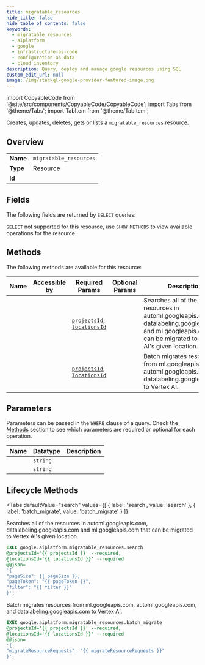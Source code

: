 ```yaml
--- 
title: migratable_resources
hide_title: false
hide_table_of_contents: false
keywords:
  - migratable_resources
  - aiplatform
  - google
  - infrastructure-as-code
  - configuration-as-data
  - cloud inventory
description: Query, deploy and manage google resources using SQL
custom_edit_url: null
image: /img/stackql-google-provider-featured-image.png
---
```


import CopyableCode from '@site/src/components/CopyableCode/CopyableCode';
import Tabs from '@theme/Tabs';
import TabItem from '@theme/TabItem';

Creates, updates, deletes, gets or lists a <code>migratable_resources</code> resource.

## Overview
<table><tbody>
<tr><td><b>Name</b></td><td><code>migratable_resources</code></td></tr>
<tr><td><b>Type</b></td><td>Resource</td></tr>
<tr><td><b>Id</b></td><td><CopyableCode code="google.aiplatform.migratable_resources" /></td></tr>
</tbody></table>

## Fields

The following fields are returned by `SELECT` queries:

`SELECT` not supported for this resource, use `SHOW METHODS` to view available operations for the resource.


## Methods

The following methods are available for this resource:

<table>
<thead>
    <tr>
    <th>Name</th>
    <th>Accessible by</th>
    <th>Required Params</th>
    <th>Optional Params</th>
    <th>Description</th>
    </tr>
</thead>
<tbody>
<tr>
    <td><a href="#search"><CopyableCode code="search" /></a></td>
    <td><CopyableCode code="exec" /></td>
    <td><a href="#parameter-projectsId"><code>projectsId</code></a>, <a href="#parameter-locationsId"><code>locationsId</code></a></td>
    <td></td>
    <td>Searches all of the resources in automl.googleapis.com, datalabeling.googleapis.com and ml.googleapis.com that can be migrated to Vertex AI's given location.</td>
</tr>
<tr>
    <td><a href="#batch_migrate"><CopyableCode code="batch_migrate" /></a></td>
    <td><CopyableCode code="exec" /></td>
    <td><a href="#parameter-projectsId"><code>projectsId</code></a>, <a href="#parameter-locationsId"><code>locationsId</code></a></td>
    <td></td>
    <td>Batch migrates resources from ml.googleapis.com, automl.googleapis.com, and datalabeling.googleapis.com to Vertex AI.</td>
</tr>
</tbody>
</table>

## Parameters

Parameters can be passed in the `WHERE` clause of a query. Check the [Methods](#methods) section to see which parameters are required or optional for each operation.

<table>
<thead>
    <tr>
    <th>Name</th>
    <th>Datatype</th>
    <th>Description</th>
    </tr>
</thead>
<tbody>
<tr id="parameter-locationsId">
    <td><CopyableCode code="locationsId" /></td>
    <td><code>string</code></td>
    <td></td>
</tr>
<tr id="parameter-projectsId">
    <td><CopyableCode code="projectsId" /></td>
    <td><code>string</code></td>
    <td></td>
</tr>
</tbody>
</table>

## Lifecycle Methods

<Tabs
    defaultValue="search"
    values={[
        { label: 'search', value: 'search' },
        { label: 'batch_migrate', value: 'batch_migrate' }
    ]}
>
<TabItem value="search">

Searches all of the resources in automl.googleapis.com, datalabeling.googleapis.com and ml.googleapis.com that can be migrated to Vertex AI's given location.

```sql
EXEC google.aiplatform.migratable_resources.search 
@projectsId='{{ projectsId }}' --required, 
@locationsId='{{ locationsId }}' --required 
@@json=
'{
"pageSize": {{ pageSize }}, 
"pageToken": "{{ pageToken }}", 
"filter": "{{ filter }}"
}';
```
</TabItem>
<TabItem value="batch_migrate">

Batch migrates resources from ml.googleapis.com, automl.googleapis.com, and datalabeling.googleapis.com to Vertex AI.

```sql
EXEC google.aiplatform.migratable_resources.batch_migrate 
@projectsId='{{ projectsId }}' --required, 
@locationsId='{{ locationsId }}' --required 
@@json=
'{
"migrateResourceRequests": "{{ migrateResourceRequests }}"
}';
```
</TabItem>
</Tabs>
